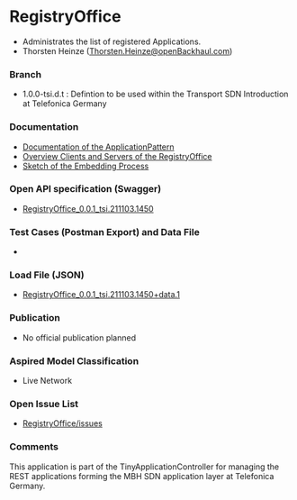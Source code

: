 # RegistryOffice
- Administrates the list of registered Applications.
- Thorsten Heinze (Thorsten.Heinze@openBackhaul.com)

### Branch
- 1.0.0-tsi.d.t : Defintion to be used within the Transport SDN Introduction at Telefonica Germany

### Documentation
- [Documentation of the ApplicationPattern](https://github.com/openBackhaul/ApplicationPattern/tree/tsi)
- [Overview Clients and Servers of the RegistryOffice](./211103_RO_Clients_and_Servers.xlsx)
- [Sketch of the Embedding Process](./211103_Process_of_RO_embedding.xlsx)

### Open API specification (Swagger)
- [RegistryOffice_0.0.1_tsi.211103.1450](./RegistryOffice_0.0.1_tsi.211103.1450.yaml)

### Test Cases (Postman Export) and Data File
-

### Load File (JSON)
- [RegistryOffice_0.0.1_tsi.211103.1450+data.1](./RegistryOffice_0.0.1_tsi.211103.1450+data.1.json)

### Publication
- No official publication planned

### Aspired Model Classification
- Live Network

### Open Issue List
- [RegistryOffice/issues](../../issues)

### Comments
This application is part of the TinyApplicationController for managing the REST applications forming the MBH SDN application layer at Telefonica Germany.
